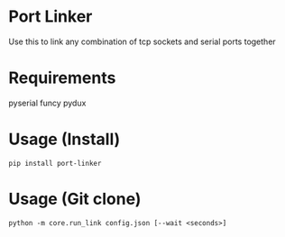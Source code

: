 # Port Linker
Use this to link any combination of tcp sockets and serial ports together

# Requirements
pyserial
funcy
pydux

# Usage (Install)
`pip install port-linker`


# Usage (Git clone)
`python -m core.run_link config.json [--wait <seconds>]`
